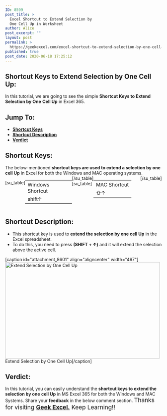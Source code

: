 ```yaml
---
ID: 8599
post_title: >
  Excel Shortcut to Extend Selection by
  One Cell Up in Worksheet
author: Alice
post_excerpt: ""
layout: post
permalink: >
  https://geekexcel.com/excel-shortcut-to-extend-selection-by-one-cell-up-in-worksheet/
published: true
post_date: 2020-06-18 17:25:12
---
```

<h2>Shortcut Keys to Extend Selection by One Cell Up:</h2>
In this tutorial, we are going to see the simple <strong>Shortcut Keys to Extend Selection by One</strong> <strong>Cell Up</strong> in Excel 365.
<h2>Jump To:</h2>
<ul>
 	<li><strong><a href="#1">Shortcut Keys</a></strong></li>
 	<li><strong><a href="#2">Shortcut Description</a></strong></li>
 	<li><strong><a href="#3">Verdict</a></strong></li>
</ul>
<h2 id="1">Shortcut Keys:</h2>
The below-mentioned <strong>shortcut keys are used to extend a selection by one cell Up</strong> in Excel for both the Windows and MAC operating systems.
<div style="display: flex;">

[su_table]
<table>
<tbody>
<tr>
<td>Windows Shortcut</td>
</tr>
<tr>
<td style="display: flex;"><span class="key-flex"><span class="win-key" style="width: 120px;"><span class="custom-span-key">shift</span></span></span><span class="key-flex"><span class="win-key" style="width: 120px;"><span class="custom-span-key">↑</span></span></span></td>
</tr>
</tbody>
</table>
[/su_table]
[su_table]
<table style="float: right;">
<tbody>
<tr>
<td>MAC Shortcut</td>
</tr>
<tr>
<td style="display: flex;"><span class="key-flex"><span class="mac-key"><span class="custom-span-key">⇧</span></span></span><span class="key-flex"><span class="mac-key" style="width: 120px;"><span class="custom-span-key">↑</span></span></span></td>
</tr>
</tbody>
</table>
[/su_table]

</div>
<h2 id="2">Shortcut Description:</h2>
<ul>
 	<li>This shortcut key is used to <strong>extend the selection by one cell Up</strong> in the Excel spreadsheet.</li>
 	<li>To do this, you need to press <strong>(SHIFT + ↑)</strong> and it will extend the selection above the active cell.</li>
</ul>
[caption id="attachment_8601" align="aligncenter" width="497"]<img class="size-full wp-image-8601" src="https://geekexcel.com/wp-content/uploads/2020/06/ezgif.com-optimize-31.gif" alt="Extend Selection by One Cell Up" width="497" height="309" /> Extend Selection by One Cell Up[/caption]
<h2 id="3">Verdict:</h2>
In this tutorial, you can easily understand the <strong>shortcut keys to extend the selection by one</strong> <strong>cell Up</strong> in MS Excel 365 for both the Windows and MAC Systems. Share your <strong>feedback</strong> in the below comment section. <span style="font-size: 19px;">Thanks for visiting <strong><a href="https://geekexcel.com/">Geek Excel.</a></strong> Keep Learning!!</span>